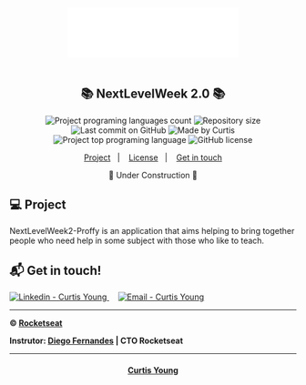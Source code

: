 <div align="center" style="background_color:'#333333'" width="300px">
    <img src="https://github.com/CurtisYoung/NextLevelWeek2-Proffy/blob/master/web/src/assets/images/logo.svg"  width="300px"/>
</div>

<br />

<h2 align="center">
   📚 NextLevelWeek 2.0 📚
</h2>

<p align="center">
  <img alt="Project programing languages count" src="https://img.shields.io/github/languages/count/CurtisYoung/NextLevelWeek2-Proffy?color=6842C2">
   <img alt="Repository size" src="https://img.shields.io/github/repo-size/CurtisYoung/NextLevelWeek2-Proffy?color=6842C2">
  <img alt="Last commit on GitHub" src="https://img.shields.io/github/last-commit/CurtisYoung/NextLevelWeek2-Proffy?color=6842C2">
  <img alt="Made by Curtis" src="https://img.shields.io/badge/made%20by-CurtisYoung-%20?color=6842C2">
  <img alt="Project top programing language" src="https://img.shields.io/github/languages/top/CurtisYoung/NextLevelWeek2-Proffy?color=6842C2">
  <img alt="GitHub license" src="https://img.shields.io/github/license/CurtisYoung/NextLevelWeek2-Proffy?color=6842C2">
</p> 

<p align="center">
  <a href="#computer-project">Project</a>&nbsp;&nbsp;&nbsp;|&nbsp;&nbsp;&nbsp;
  <a href="#memo-license">License</a>&nbsp;&nbsp;&nbsp;|&nbsp;&nbsp;&nbsp;
  <a href="#mailbox_with_mail-get-in-touch">Get in touch</a>
  </p>

  <p align="center">🚧 Under Construction 🚧</p>

## :computer: Project 

 NextLevelWeek2-Proffy is an application that aims helping to bring together people who need help in some subject with those who like to teach.

## :mailbox_with_mail: Get in touch!

<a href="https://www.linkedin.com/in/ycurtis/" target="_blank" >
  <img alt="Linkedin - Curtis Young" src="https://img.shields.io/badge/Linkedin--%23F8952D?style=social&logo=linkedin">
</a>&nbsp;&nbsp;&nbsp;
<a href="mailto:curtisyg@gmail.com" target="_blank" >
  <img alt="Email - Curtis Young" src="https://img.shields.io/badge/Email--%23F8952D?style=social&logo=gmail">
</a> 

---------------------------------------------------------------------------------------

**&copy;  [Rocketseat](https://rocketseat.com.br/)**

**Instrutor: [Diego Fernandes](https://github.com/diego3g) | CTO Rocketseat**


----------------------------------------------------------

<h4 align="center">  <a href="https://github.com/CurtisYoung" target="_blank"> Curtis Young</a> </h4>
